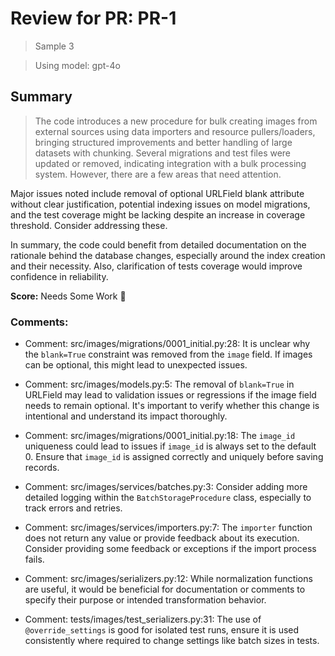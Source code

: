 # Review for PR: PR-1

> Sample 3

> Using model: gpt-4o

## Summary

> The code introduces a new procedure for bulk creating images from external sources using data importers and resource pullers/loaders, bringing structured improvements and better handling of large datasets with chunking. Several migrations and test files were updated or removed, indicating integration with a bulk processing system. However, there are a few areas that need attention.

Major issues noted include removal of optional URLField blank attribute without clear justification, potential indexing issues on model migrations, and the test coverage might be lacking despite an increase in coverage threshold. Consider addressing these.

In summary, the code could benefit from detailed documentation on the rationale behind the database changes, especially around the index creation and their necessity. Also, clarification of tests coverage would improve confidence in reliability.

**Score:** Needs Some Work 🔧

### Comments:

- Comment: src/images/migrations/0001_initial.py:28: It is unclear why the `blank=True` constraint was removed from the `image` field. If images can be optional, this might lead to unexpected issues.

- Comment: src/images/models.py:5: The removal of `blank=True` in URLField may lead to validation issues or regressions if the image field needs to remain optional. It's important to verify whether this change is intentional and understand its impact thoroughly.

- Comment: src/images/migrations/0001_initial.py:18: The `image_id` uniqueness could lead to issues if `image_id` is always set to the default 0. Ensure that `image_id` is assigned correctly and uniquely before saving records.

- Comment: src/images/services/batches.py:3: Consider adding more detailed logging within the `BatchStorageProcedure` class, especially to track errors and retries.

- Comment: src/images/services/importers.py:7: The `importer` function does not return any value or provide feedback about its execution. Consider providing some feedback or exceptions if the import process fails.

- Comment: src/images/serializers.py:12: While normalization functions are useful, it would be beneficial for documentation or comments to specify their purpose or intended transformation behavior.

- Comment: tests/images/test_serializers.py:31: The use of `@override_settings` is good for isolated test runs, ensure it is used consistently where required to change settings like batch sizes in tests.